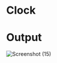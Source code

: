 # Clock

# Output

![Screenshot (15)](https://user-images.githubusercontent.com/90524769/169586474-23bed4b8-6ab4-41c0-825d-9d895d38c23d.png)
